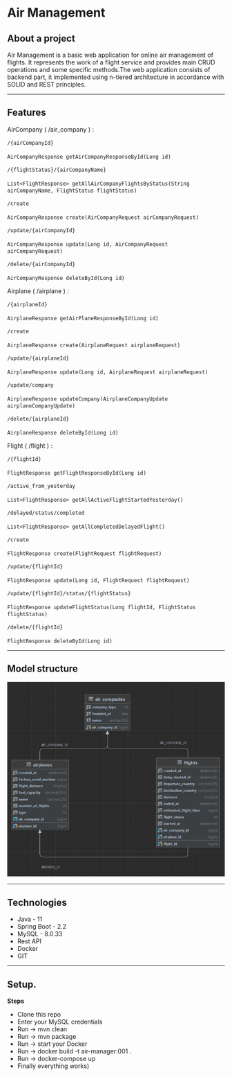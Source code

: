 # Air Management<br>


## About a project
Air Management is a basic web application for online air management of flights.
It represents the work of a flight service and provides main CRUD operations and 
some specific methods.The web application consists of backend part, it implemented
using n-tiered architecture in accordance with SOLID and REST principles.
***

## Features
AirCompany ( /air_company ) :<br>

```
/{airCompanyId}

AirCompanyResponse getAirCompanyResponseById(Long id)
```

```
/{flightStatus}/{airCompanyName}

List<FlightResponse> getAllAirCompanyFlightsByStatus(String airCompanyName, FlightStatus flightStatus)
```

```
/create

AirCompanyResponse create(AirCompanyRequest airCompanyRequest)
```

```
/update/{airCompanyId}

AirCompanyResponse update(Long id, AirCompanyRequest airCompanyRequest)
```

```
/delete/{airCompanyId}

AirCompanyResponse deleteById(Long id)
```
 
Airplane ( /airplane ) :<br>


```
/{airplaneId}

AirplaneResponse getAirPlaneResponseById(Long id)
```

```
/create

AirplaneResponse create(AirplaneRequest airplaneRequest)
```

```
/update/{airplaneId}

AirplaneResponse update(Long id, AirplaneRequest airplaneRequest)
```

```
/update/company

AirplaneResponse updateCompany(AirplaneCompanyUpdate airplaneCompanyUpdate)
```

```
/delete/{airplaneId}

AirplaneResponse deleteById(Long id)
```

Flight ( /flight ) :<br>

```
/{flightId}

FlightResponse getFlightResponseById(Long id)
```

```
/active_from_yesterday

List<FlightResponse> getAllActiveFlightStartedYesterday()
```

```
/delayed/status/completed

List<FlightResponse> getAllCompletedDelayedFlight()
```

```
/create

FlightResponse create(FlightRequest flightRequest)
```

```
/update/{flightId}

FlightResponse update(Long id, FlightRequest flightRequest)
```

```
/update/{flightId}/status/{flightStatus}

FlightResponse updateFlightStatus(Long flightId, FlightStatus flightStatus)
```

```
/delete/{flightId}

FlightResponse deleteById(Long id)
```


***
## Model structure
![Schema](air_management_schema.png)
***


## Technologies

* Java - 11
* Spring Boot - 2.2
* MySQL -  8.0.33
* Rest API
* Docker
* GIT

***

## Setup.

__Steps__
* Clone this repo
* Enter your MySQL credentials
* Run -> mvn clean
* Run -> mvn package
* Run -> start your Docker
* Run -> docker build -t air-manager:001 .
* Run -> docker-compose up
* Finally everything works)

